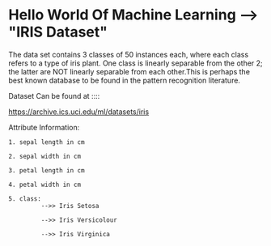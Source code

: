 # Hello World Of Machine Learning --> "IRIS Dataset"

The data set contains 3 classes of 50 instances each, where each class refers to a type of iris plant. One class is linearly separable from the other 2; the latter are NOT linearly separable from each other.This is perhaps the best known database to be found in the pattern recognition literature. 

Dataset Can be found at ::::

https://archive.ics.uci.edu/ml/datasets/iris


Attribute Information:

    1. sepal length in cm

    2. sepal width in cm

    3. petal length in cm

    4. petal width in cm

    5. class:
             -->> Iris Setosa

             -->> Iris Versicolour

             -->> Iris Virginica


